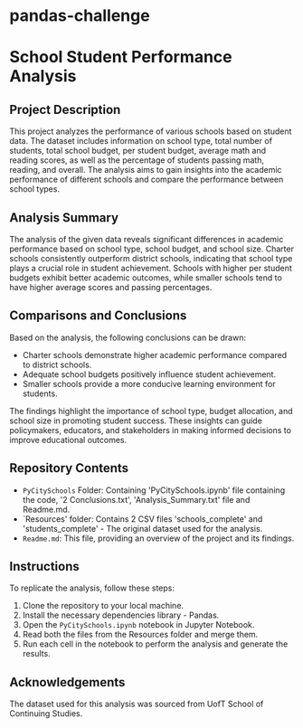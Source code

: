 # pandas-challenge
# School Student Performance Analysis

## Project Description
This project analyzes the performance of various schools based on student data. The dataset includes information on school type, total number of students, total school budget, per student budget, average math and reading scores, as well as the percentage of students passing math, reading, and overall. The analysis aims to gain insights into the academic performance of different schools and compare the performance between school types.

## Analysis Summary
The analysis of the given data reveals significant differences in academic performance based on school type, school budget, and school size. Charter schools consistently outperform district schools, indicating that school type plays a crucial role in student achievement. Schools with higher per student budgets exhibit better academic outcomes, while smaller schools tend to have higher average scores and passing percentages.

## Comparisons and Conclusions
Based on the analysis, the following conclusions can be drawn:
- Charter schools demonstrate higher academic performance compared to district schools.
- Adequate school budgets positively influence student achievement.
- Smaller schools provide a more conducive learning environment for students.

The findings highlight the importance of school type, budget allocation, and school size in promoting student success. These insights can guide policymakers, educators, and stakeholders in making informed decisions to improve educational outcomes.

## Repository Contents
- `PyCitySchools` Folder: Containing 'PyCitySchools.ipynb' file containing the code, '2 Conclusions.txt', 'Analysis_Summary.txt' file and Readme.md. 
- `Resources' folder: Contains 2 CSV files 'schools_complete' and 'students_complete' - The original dataset used for the analysis.
- `Readme.md`: This file, providing an overview of the project and its findings.

## Instructions
To replicate the analysis, follow these steps:
1. Clone the repository to your local machine.
2. Install the necessary dependencies library - Pandas.
3. Open the `PyCitySchools.ipynb` notebook in Jupyter Notebook.
4. Read both the files from the Resources folder and merge them.
4. Run each cell in the notebook to perform the analysis and generate the results.

## Acknowledgements
The dataset used for this analysis was sourced from UofT School of Continuing Studies.


